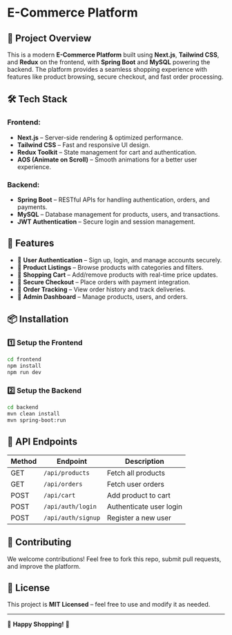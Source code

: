 # E-Commerce Platform

## 🚀 Project Overview
This is a modern **E-Commerce Platform** built using **Next.js**, **Tailwind CSS**, and **Redux** on the frontend, with **Spring Boot** and **MySQL** powering the backend. The platform provides a seamless shopping experience with features like product browsing, secure checkout, and fast order processing.

## 🛠 Tech Stack
### Frontend:
- **Next.js** – Server-side rendering & optimized performance.
- **Tailwind CSS** – Fast and responsive UI design.
- **Redux Toolkit** – State management for cart and authentication.
- **AOS (Animate on Scroll)** – Smooth animations for a better user experience.

### Backend:
- **Spring Boot** – RESTful APIs for handling authentication, orders, and payments.
- **MySQL** – Database management for products, users, and transactions.
- **JWT Authentication** – Secure login and session management.

## 🌟 Features
- 🔹 **User Authentication** – Sign up, login, and manage accounts securely.
- 🔹 **Product Listings** – Browse products with categories and filters.
- 🔹 **Shopping Cart** – Add/remove products with real-time price updates.
- 🔹 **Secure Checkout** – Place orders with payment integration.
- 🔹 **Order Tracking** – View order history and track deliveries.
- 🔹 **Admin Dashboard** – Manage products, users, and orders.

## 📦 Installation

### 1️⃣ Setup the Frontend
```sh
cd frontend
npm install
npm run dev
```

### 2️⃣ Setup the Backend
```sh
cd backend
mvn clean install
mvn spring-boot:run
```

## 🔗 API Endpoints
| Method | Endpoint            | Description                      |
|--------|--------------------|----------------------------------|
| GET    | `/api/products`    | Fetch all products              |
| GET    | `/api/orders`      | Fetch user orders               |
| POST   | `/api/cart`        | Add product to cart             |
| POST   | `/api/auth/login`  | Authenticate user login         |
| POST   | `/api/auth/signup` | Register a new user             |

## 🤝 Contributing
We welcome contributions! Feel free to fork this repo, submit pull requests, and improve the platform.

## 📜 License
This project is **MIT Licensed** – feel free to use and modify it as needed.

---
🚀 **Happy Shopping!** 🛒

